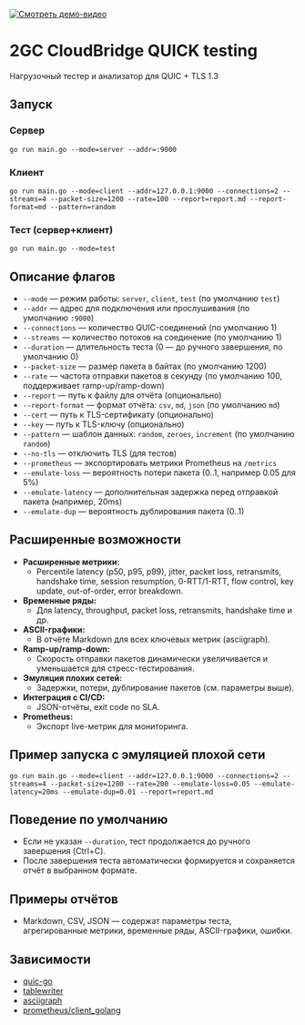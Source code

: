 [![Смотреть демо-видео](https://customer-aedqzjrbponeadcg.cloudflarestream.com/d31af3803090bcb58597de9fe685a746/thumbnails/thumbnail.jpg)](https://customer-aedqzjrbponeadcg.cloudflarestream.com/d31af3803090bcb58597de9fe685a746/watch)

# 2GC CloudBridge QUICK testing

Нагрузочный тестер и анализатор для QUIC + TLS 1.3



## Запуск

### Сервер
```
go run main.go --mode=server --addr=:9000
```

### Клиент
```
go run main.go --mode=client --addr=127.0.0.1:9000 --connections=2 --streams=4 --packet-size=1200 --rate=100 --report=report.md --report-format=md --pattern=random
```

### Тест (сервер+клиент)
```
go run main.go --mode=test
```

## Описание флагов
- `--mode` — режим работы: `server`, `client`, `test` (по умолчанию `test`)
- `--addr` — адрес для подключения или прослушивания (по умолчанию `:9000`)
- `--connections` — количество QUIC-соединений (по умолчанию 1)
- `--streams` — количество потоков на соединение (по умолчанию 1)
- `--duration` — длительность теста (0 — до ручного завершения, по умолчанию 0)
- `--packet-size` — размер пакета в байтах (по умолчанию 1200)
- `--rate` — частота отправки пакетов в секунду (по умолчанию 100, поддерживает ramp-up/ramp-down)
- `--report` — путь к файлу для отчёта (опционально)
- `--report-format` — формат отчёта: `csv`, `md`, `json` (по умолчанию `md`)
- `--cert` — путь к TLS-сертификату (опционально)
- `--key` — путь к TLS-ключу (опционально)
- `--pattern` — шаблон данных: `random`, `zeroes`, `increment` (по умолчанию `random`)
- `--no-tls` — отключить TLS (для тестов)
- `--prometheus` — экспортировать метрики Prometheus на `/metrics`
- `--emulate-loss` — вероятность потери пакета (0..1, например 0.05 для 5%)
- `--emulate-latency` — дополнительная задержка перед отправкой пакета (например, 20ms)
- `--emulate-dup` — вероятность дублирования пакета (0..1)

## Расширенные возможности
- **Расширенные метрики:**
  - Percentile latency (p50, p95, p99), jitter, packet loss, retransmits, handshake time, session resumption, 0-RTT/1-RTT, flow control, key update, out-of-order, error breakdown.
- **Временные ряды:**
  - Для latency, throughput, packet loss, retransmits, handshake time и др.
- **ASCII-графики:**
  - В отчёте Markdown для всех ключевых метрик (asciigraph).
- **Ramp-up/ramp-down:**
  - Скорость отправки пакетов динамически увеличивается и уменьшается для стресс-тестирования.
- **Эмуляция плохих сетей:**
  - Задержки, потери, дублирование пакетов (см. параметры выше).
- **Интеграция с CI/CD:**
  - JSON-отчёты, exit code по SLA.
- **Prometheus:**
  - Экспорт live-метрик для мониторинга.

## Пример запуска с эмуляцией плохой сети
```
go run main.go --mode=client --addr=127.0.0.1:9000 --connections=2 --streams=4 --packet-size=1200 --rate=200 --emulate-loss=0.05 --emulate-latency=20ms --emulate-dup=0.01 --report=report.md
```

## Поведение по умолчанию
- Если не указан `--duration`, тест продолжается до ручного завершения (Ctrl+C).
- После завершения теста автоматически формируется и сохраняется отчёт в выбранном формате.

## Примеры отчётов
- Markdown, CSV, JSON — содержат параметры теста, агрегированные метрики, временные ряды, ASCII-графики, ошибки.

## Зависимости
- [quic-go](https://github.com/lucas-clemente/quic-go)
- [tablewriter](https://github.com/olekukonko/tablewriter)
- [asciigraph](https://github.com/guptarohit/asciigraph)
- [prometheus/client_golang](https://github.com/prometheus/client_golang)